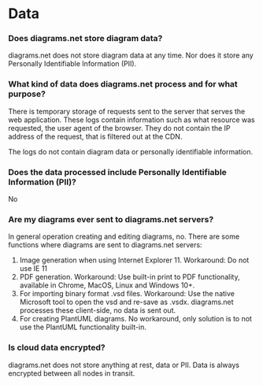 # Data

### Does diagrams.net store diagram data?

diagrams.net does not store diagram data at any time. Nor does it store any Personally Identifiable Information (PII).

### What kind of data does diagrams.net process and for what purpose?

There is temporary storage of requests sent to the server that serves the web application. These logs contain information such as what resource was requested, the user agent of the browser. They do not contain the IP address of the request, that is filtered out at the CDN.

The logs do not contain diagram data or personally identifiable information.

### Does the data processed include Personally Identifiable Information (PII)?

No

### Are my diagrams ever sent to diagrams.net servers?

In general operation creating and editing diagrams, no. There are some functions where diagrams are sent to diagrams.net servers:

1) Image generation when using Internet Explorer 11. Workaround: Do not use IE 11
2) PDF generation. Workaround: Use built-in print to PDF functionality, available in Chrome, MacOS, Linux and Windows 10+.
3) For importing binary format .vsd files. Workaround: Use the native Microsoft tool to open the vsd and re-save as .vsdx. diagrams.net processes these client-side, no data is sent out.
4) For creating PlantUML diagrams. No workaround, only solution is to not use the PlantUML functionality built-in.

### Is cloud data encrypted?

diagrams.net does not store anything at rest, data or PII. Data is always encrypted between all nodes in transit.

